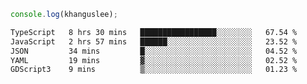 ```js
console.log(khanguslee);
```

<!--START_SECTION:waka-->

```txt
TypeScript   8 hrs 30 mins   █████████████████░░░░░░░░   67.54 %
JavaScript   2 hrs 57 mins   ██████░░░░░░░░░░░░░░░░░░░   23.52 %
JSON         34 mins         █░░░░░░░░░░░░░░░░░░░░░░░░   04.52 %
YAML         19 mins         ▓░░░░░░░░░░░░░░░░░░░░░░░░   02.52 %
GDScript3    9 mins          ▒░░░░░░░░░░░░░░░░░░░░░░░░   01.23 %
```

<!--END_SECTION:waka-->

<!--
**khanguslee/khanguslee** is a ✨ _special_ ✨ repository because its `README.md` (this file) appears on your GitHub profile.

Here are some ideas to get you started:

- 🔭 I’m currently working on ...
- 🌱 I’m currently learning ...
- 👯 I’m looking to collaborate on ...
- 🤔 I’m looking for help with ...
- 💬 Ask me about ...
- 📫 How to reach me: ...
- 😄 Pronouns: ...
- ⚡ Fun fact: ...
-->

